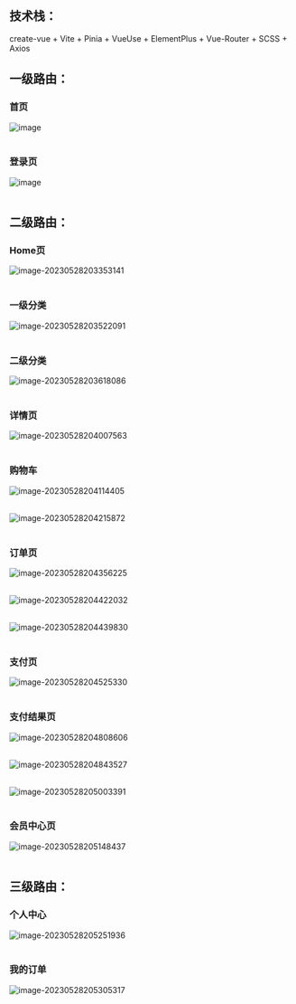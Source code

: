 ## 技术栈：
create-vue + Vite + Pinia + VueUse + ElementPlus + Vue-Router + SCSS + Axios

## 一级路由：

### 首页
![image](https://github.com/rinba/Vue3-shopping-platform/assets/106224527/9afe5572-34b2-450f-9999-b3ebbc8cf06c)<br/><br/>

### 登录页
![image](https://github.com/rinba/Vue3-shopping-platform/assets/106224527/118be22d-8196-4d2b-a540-fbe6d55707ce)<br/><br/>

## 二级路由：

### Home页

![image-20230528203353141](https://github.com/rinba/Vue3-shopping-platform/assets/106224527/d2d2009e-7749-4286-901c-6a86e88c1d45)<br/><br/>

### 一级分类

![image-20230528203522091](https://github.com/rinba/Vue3-shopping-platform/assets/106224527/7a40b8dd-5252-4468-99db-fabfd358a868)<br/><br/>

### 二级分类

![image-20230528203618086](https://github.com/rinba/Vue3-shopping-platform/assets/106224527/b3db633c-f2b3-4c6d-b03c-5aabbc24a941)<br/><br/>

### 详情页

![image-20230528204007563](https://github.com/rinba/Vue3-shopping-platform/assets/106224527/3a74a45c-042c-4cda-89ee-1a97357e9190)<br/><br/>

### 购物车

![image-20230528204114405](https://github.com/rinba/Vue3-shopping-platform/assets/106224527/d22361af-4c0f-4e43-8e2f-a211ff4ab745)<br/><br/>

![image-20230528204215872](https://github.com/rinba/Vue3-shopping-platform/assets/106224527/0d414501-b476-4cec-b804-4d70b0b0d3d3)<br/><br/>

### 订单页

![image-20230528204356225](https://github.com/rinba/Vue3-shopping-platform/assets/106224527/17d9ec54-afd3-4706-a128-ed8ebec7e5b7)<br/><br/>

![image-20230528204422032](https://github.com/rinba/Vue3-shopping-platform/assets/106224527/0d836022-fafe-4bb4-a05d-64c993830ff4)<br/><br/>

![image-20230528204439830](https://github.com/rinba/Vue3-shopping-platform/assets/106224527/98b456da-65f3-4446-a561-14e3c86b0acd)<br/><br/>

### 支付页

![image-20230528204525330](https://github.com/rinba/Vue3-shopping-platform/assets/106224527/3de89c61-ca3a-4b34-a9a2-c539c76eabef)<br/><br/>

### 支付结果页

![image-20230528204808606](https://github.com/rinba/Vue3-shopping-platform/assets/106224527/36a4dc14-fbd5-404d-bb57-95c068abd7ca)<br/><br/>

![image-20230528204843527](https://github.com/rinba/Vue3-shopping-platform/assets/106224527/b112507a-03d8-41bd-89cc-5dd0fd748adb)<br/><br/>

![image-20230528205003391](https://github.com/rinba/Vue3-shopping-platform/assets/106224527/ce33b335-d1f1-47a1-b1db-c82b37891c34)<br/><br/>


### 会员中心页

![image-20230528205148437](https://github.com/rinba/Vue3-shopping-platform/assets/106224527/c2ec6b56-0447-44fb-a58f-2f64c376a866)<br/><br/>

## 三级路由：

### 个人中心

![image-20230528205251936](https://github.com/rinba/Vue3-shopping-platform/assets/106224527/f504f078-0cac-4270-a06b-f43c5c3f467c)<br/><br/>

### 我的订单

![image-20230528205305317](https://github.com/rinba/Vue3-shopping-platform/assets/106224527/e0f2ad55-f2c3-4a9b-8190-db4b31a2bf25)<br/><br/>
